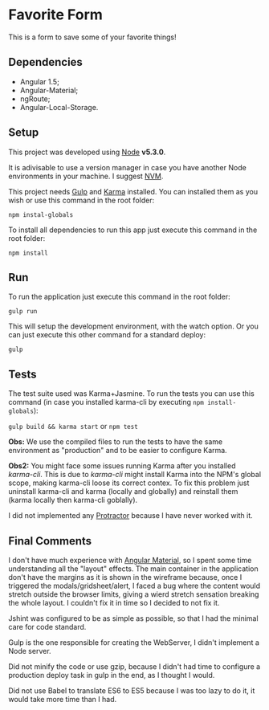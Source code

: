 Favorite Form
=============
This is a form to save some of your favorite things!

Dependencies
------------

  * Angular 1.5;
  * Angular-Material;
  * ngRoute;
  * Angular-Local-Storage.

Setup
-----

This project was developed using [Node](https://nodejs.org/en/) **v5.3.0**.

It is adivisable to use a version manager in case you have another Node environments in
your machine. I suggest [NVM](https://github.com/creationix/nvm).

This project needs [Gulp](http://gulpjs.com/) and [Karma](https://karma-runner.github.io/0.13/index.html) installed. You can installed them as you wish or use this command in the root folder:

`npm instal-globals`

To install all dependencies to run this app just execute this command in the root folder:

`npm install`

Run
---

To run the application just execute this command in the root folder:

`gulp run`

This will setup the development environment, with the watch option. Or you can just execute this other command for a standard deploy:

`gulp`

Tests
-----

The test suite used was Karma+Jasmine. To run the tests you can use this command (in case you installed karma-cli by executing `npm install-globals`):

`gulp build && karma start` or `npm test`

**Obs:** We use the compiled files to run the tests to have the same environment as 
"production" and to be easier to configure Karma.

**Obs2:** You might face some issues running Karma after you installed *karma-cli*. This is 
due to *karma-cli* might install Karma into the NPM's global scope, making karma-cli loose 
its correct contex. To fix this problem just uninstall karma-cli and karma (locally and 
globally) and reinstall them (karma locally then karma-cli goblally).

I did not implemented any [Protractor](http://www.protractortest.org/#/) because I have 
never worked with it.

Final Comments
--------------

I don't have much experience with [Angular Material](https://material.angularjs.org/latest/),
so I spent some time understanding all the "layout" effects. The main container in the 
application don't have the margins as it is shown in the wireframe because, once I triggered
the modals/gridsheet/alert, I faced a bug where the content would stretch outside the browser
limits, giving a wierd stretch sensation breaking the whole layout. I couldn't fix it in time
so I decided to not fix it.

Jshint was configured to be as simple as possible, so that I had the minimal care for code
standard.

Gulp is the one responsible for creating the WebServer, I didn't implement a Node server.

Did not minify the code or use gzip, because I didn't had time to configure a production 
deploy task in gulp in the end, as I thought I would.

Did not use Babel to translate ES6 to ES5 because I was too lazy to do it, it would take 
more time than I had.
